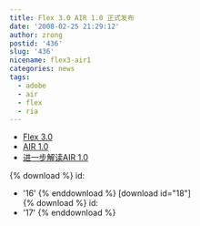 ```yaml
---
title: Flex 3.0 AIR 1.0 正式发布
date: '2008-02-25 21:29:12'
author: zrong
postid: '436'
slug: '436'
nicename: flex3-air1
categories: news
tags:
  - adobe
  - air
  - flex
  - ria
---
```


-   [Flex 3.0](http://www.adobe.com/products/flex/)
-   [AIR 1.0](http://www.adobe.com/products/air/)
-   [进一步解读AIR 1.0](http://www.7yue.com/post/115.html)

{% download %}
id:
  - '16'
{% enddownload %}
[download id="18"]  
{% download %}
id:
  - '17'
{% enddownload %}

